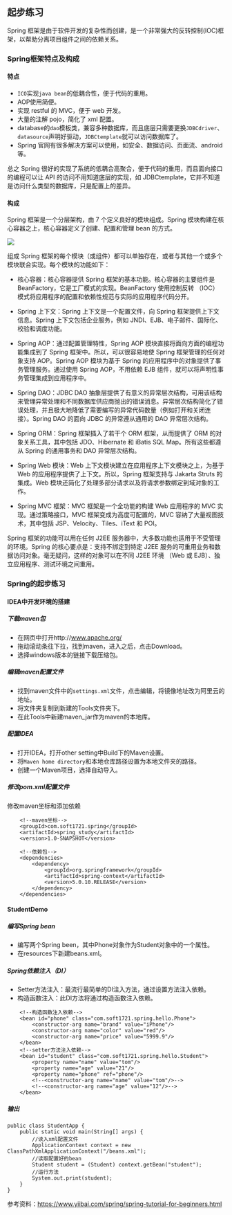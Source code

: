 ## 起步练习

Spring 框架是由于软件开发的复杂性而创建，是一个非常强大的反转控制(IOC)框架，以帮助分离项目组件之间的依赖关系。

### Spring框架特点及构成

#### 特点

* `ICO`实现`java bean`的低耦合性，便于代码的重用。
* AOP使用简便。
* 实现 restful 的 MVC，便于 web 开发。
* 大量的注解 pojo，简化了 xml 配置。
* database的`dao`模板类，兼容多种数据库，而且底层只需要更换`JDBCdriver`、`datasource`声明好驱动，`JDBCtemplate`就可以访问数据库了。
* Spring 官网有很多解决方案可以使用，如安全、数据访问、页面流、android 等。

总之 Spring 很好的实现了系统的低耦合高聚合，便于代码的重用，而且面向接口的编程可以让 API 的访问不用知道底层的实现，如 JDBCtemplate，它并不知道是访问什么类型的数据库，只是配置上的差异。

#### 构成

Spring 框架是一个分层架构，由 7 个定义良好的模块组成。Spring 模块构建在核心容器之上，核心容器定义了创建、配置和管理 bean 的方式。

![](https://www.ibm.com/developerworks/cn/java/wa-spring1/spring_framework.gif)

组成 Spring 框架的每个模块（或组件）都可以单独存在，或者与其他一个或多个模块联合实现。每个模块的功能如下：

* 核心容器：核心容器提供 Spring 框架的基本功能。核心容器的主要组件是 BeanFactory，它是工厂模式的实现。BeanFactory 使用控制反转 （IOC） 模式将应用程序的配置和依赖性规范与实际的应用程序代码分开。

* Spring 上下文：Spring 上下文是一个配置文件，向 Spring 框架提供上下文信息。Spring 上下文包括企业服务，例如 JNDI、EJB、电子邮件、国际化、校验和调度功能。

* Spring AOP：通过配置管理特性，Spring AOP 模块直接将面向方面的编程功能集成到了 Spring 框架中。所以，可以很容易地使 Spring 框架管理的任何对象支持 AOP。Spring AOP 模块为基于 Spring 的应用程序中的对象提供了事务管理服务。通过使用 Spring AOP，不用依赖 EJB 组件，就可以将声明性事务管理集成到应用程序中。

* Spring DAO：JDBC DAO 抽象层提供了有意义的异常层次结构，可用该结构来管理异常处理和不同数据库供应商抛出的错误消息。异常层次结构简化了错误处理，并且极大地降低了需要编写的异常代码数量（例如打开和关闭连接）。Spring DAO 的面向 JDBC 的异常遵从通用的 DAO 异常层次结构。

* Spring ORM：Spring 框架插入了若干个 ORM 框架，从而提供了 ORM 的对象关系工具，其中包括 JDO、Hibernate 和 iBatis SQL Map。所有这些都遵从 Spring 的通用事务和 DAO 异常层次结构。

* Spring Web 模块：Web 上下文模块建立在应用程序上下文模块之上，为基于 Web 的应用程序提供了上下文。所以，Spring 框架支持与 Jakarta Struts 的集成。Web 模块还简化了处理多部分请求以及将请求参数绑定到域对象的工作。

* Spring MVC 框架：MVC 框架是一个全功能的构建 Web 应用程序的 MVC 实现。通过策略接口，MVC 框架变成为高度可配置的，MVC 容纳了大量视图技术，其中包括 JSP、Velocity、Tiles、iText 和 POI。

Spring 框架的功能可以用在任何 J2EE 服务器中，大多数功能也适用于不受管理的环境。Spring 的核心要点是：支持不绑定到特定 J2EE 服务的可重用业务和数据访问对象。毫无疑问，这样的对象可以在不同 J2EE 环境 （Web 或 EJB）、独立应用程序、测试环境之间重用。

### Spring的起步练习

#### IDEA中开发环境的搭建

##### 下载maven包

* 在网页中打开http://www.apache.org/
* 拖动滚动条往下拉，找到maven，进入之后，点击Download。
* 选择windows版本的链接下载压缩包。

##### 编辑maven配置文件

* 找到maven文件中的`settings.xml`文件，点击编辑，将镜像地址改为阿里云的地址。
* 将文件夹复制到新建的Tools文件夹下。
* 在此Tools中新建maven_jar作为maven的本地库。

##### 配置IDEA

* 打开IDEA，打开other setting中Build下的Maven设置。
* 将`Maven home directory`和本地仓库路径设置为本地文件夹的路径。
* 创建一个Maven项目，选择自动导入。

##### 修改pom.xml配置文件

修改maven坐标和添加依赖

```
    <!--maven坐标-->
    <groupId>com.soft1721.spring</groupId>
    <artifactId>spring_study</artifactId>
    <version>1.0-SNAPSHOT</version>

    <!--依赖包-->
    <dependencies>
        <dependency>
            <groupId>org.springframework</groupId>
            <artifactId>spring-context</artifactId>
            <version>5.0.10.RELEASE</version>
        </dependency>
    </dependencies>
```
#### StudentDemo

##### 编写Spring bean

* 编写两个Spring been，其中Phone对象作为Student对象中的一个属性。
* 在resources下新建beans.xml。

##### Spring依赖注入（DI）

* Setter方法注入：最流行最简单的DI注入方法，通过设置方法注入依赖。
* 构造函数注入：此DI方法将通过构造函数注入依赖。

```
    <!--构造函数注入依赖-->
    <bean id="phone" class="com.soft1721.spring.hello.Phone">
        <constructor-arg name="brand" value="iPhone"/>
        <constructor-arg name="color" value="red"/>
        <constructor-arg name="price" value="5999.9"/>
    </bean>
    <!--setter方法注入依赖-->
    <bean id="student" class="com.soft1721.spring.hello.Student">
        <property name="name" value="tom"/>
        <property name="age" value="21"/>
        <property name="phone" ref="phone"/>
        <!--<constructor-arg name="name" value="tom"/>-->
        <!--<constructor-arg name="age" value="12"/>-->
    </bean>
```

##### 输出

```
public class StudentApp {
    public static void main(String[] args) {
        //读入xml配置文件
        ApplicationContext context = new ClassPathXmlApplicationContext("/beans.xml");
        //读取配置好的bean
        Student student = (Student) context.getBean("student");
        //运行方法
        System.out.print(student);
    }
}
```

参考资料：https://www.yiibai.com/spring/spring-tutorial-for-beginners.html

<!-- https://www.ibm.com/developerworks/cn/java/wa-spring1/ -->
<!-- https://www.cnblogs.com/Silencepeng/p/7444012.html -->